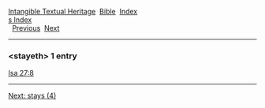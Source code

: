[Intangible Textual Heritage](../../index)  [Bible](../index) 
[Index](index)   
[s Index](_s_)  
  [Previous](c10892)  [Next](c10894) 

------------------------------------------------------------------------

### &lt;stayeth&gt; 1 entry

[Isa 27:8](../kjv/isa027.htm#008)  

------------------------------------------------------------------------

[Next: stays (4)](c10894)
